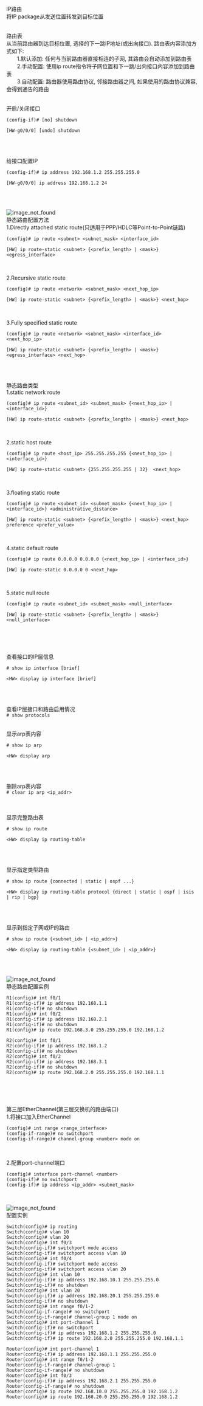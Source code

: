 IP路由<br>
将IP package从发送位置转发到目标位置
<br>
<br>

路由表<br>
从当前路由器到达目标位置, 选择的下一跳IP地址(或出向接口). 路由表内容添加方式如下:<br>
&emsp;&emsp;1.默认添加: 任何与当前路由器直接相连的子网, 其路由会自动添加到路由表<br>
&emsp;&emsp;2.手动配置: 使用ip route指令将子网位置和下一跳/出向接口内容添加到路由表<br>
&emsp;&emsp;3.自动配置: 路由器使用路由协议, 邻接路由器之间, 如果使用的路由协议兼容, 会得到通告的路由
<br>
<br>

开启/关闭接口<br>
```
(config-if)# [no] shutdown

[HW-g0/0/0] [undo] shutdown
```
<br>
<br>

给接口配置IP<br>
```
(config-if)# ip address 192.168.1.2 255.255.255.0

[HW-g0/0/0] ip address 192.168.1.2 24
```
<br>
<br>


![image_not_found](pic/static_route_01.jpg)<br>
静态路由配置方法<br>
1.Directly attached static route(只适用于PPP/HDLC等Point-to-Point链路)<br>
```
(config)# ip route <subnet> <subnet_mask> <interface_id>

[HW] ip route-static <subnet> {<prefix_length> | <mask>} <egress_interface>
```
<br>

2.Recursive static route<br>
```
(config)# ip route <network> <subnet_mask> <next_hop_ip>

[HW] ip route-static <subnet> {<prefix_length> | <mask>} <next_hop>
```
<br>

3.Fully specified static route<br>
```
(config)# ip route <network> <subnet_mask> <interface_id> <next_hop_ip>

[HW] ip route-static <subnet> {<prefix_length> | <mask>} <egress_interface> <next_hop>
```
<br>
<br>

静态路由类型<br>
1.static network route<br>
```
(config)# ip route <subnet_id> <subnet_mask> {<next_hop_ip> | <interface_id>}

[HW] ip route-static <subnet> {<prefix_length> | <mask>} <next_hop>
```
<br>

2.static host route<br>
```
(config)# ip route <host_ip> 255.255.255.255 {<next_hop_ip> | <interface_id>}

[HW] ip route-static <subnet> {255.255.255.255 | 32}  <next_hop>
```
<br>

3.floating static route<br>
```
(config)# ip route <subnet_id> <subnet_mask> {<next_hop_ip> | <interface_id>} <administrative_distance>

[HW] ip route-static <subnet> {<prefix_length> | <mask>} <next_hop> preference <prefer_value>
```
<br>

4.static default route<br>
```
(config)# ip route 0.0.0.0 0.0.0.0 {<next_hop_ip> | <interface_id>}

[HW] ip route-static 0.0.0.0 0 <next_hop>
```
<br>

5.static null route<br>
```
(config)# ip route <subnet_id> <subnet_mask> <null_interface>

[HW] ip route-static <subnet> {<prefix_length> | <mask>} <null_interface>
```
<br>
<br>
<br>

查看接口的IP层信息<br>
```
# show ip interface [brief]

<HW> display ip interface [brief]
```
<br>
<br>

查看IP层接口和路由启用情况<br>
`# show protocols`
<br>
<br>

显示arp表内容<br>
```
# show ip arp

<HW> display arp
```
<br>
<br>

删除arp表内容<br>
`# clear ip arp <ip_addr>`
<br>
<br>
<br>

显示完整路由表<br>
```
# show ip route

<HW> display ip routing-table
```
<br>
<br>

显示指定类型路由<br>
```
# show ip route {connected | static | ospf ...}

<HW> display ip routing-table protocol {direct | static | ospf | isis | rip | bgp}
```
<br>
<br>

显示到指定子网或IP的路由<br>
```
# show ip route {<subnet_id> | <ip_addr>}

<HW> display ip routing-table {<subnet_id> | <ip_addr>}
```
<br>
<br>

![image_not_found](pic/static_route.jpg)<br>
静态路由配置实例<br>
```
R1(config)# int f0/1
R1(config-if)# ip address 192.168.1.1
R1(config-if)# no shutdown
R1(config)# int f0/2
R1(config-if)# ip address 192.168.2.1
R1(config-if)# no shutdown
R1(config)# ip route 192.168.3.0 255.255.255.0 192.168.1.2

R2(config)# int f0/1
R2(config-if)# ip address 192.168.1.2
R2(config-if)# no shutdown
R2(config)# int f0/2
R2(config-if)# ip address 192.168.3.1
R2(config-if)# no shutdown
R2(config)# ip route 192.168.2.0 255.255.255.0 192.168.1.1
```
<br>
<br>
<br>

第三层EtherChannel(第三层交换机的路由端口)<br>
1.将接口加入EtherChannel<br>
```
(config)# int range <range_interface>
(config-if-range)# no switchport
(config-if-range)# channel-group <number> mode on
```
<br>

2.配置port-channel端口<br>
```
(config)# interface port-channel <number>
(config-if)# no switchport
(config-if)# ip address <ip_addr> <subnet_mask>
```
<br>

![image_not_found](pic/L3_etherchannel.jpg)<br>
配置实例
```
Switch(config)# ip routing
Switch(config)# vlan 10
Switch(config)# vlan 20
Switch(config)# int f0/3                                                  
Switch(config-if)# switchport mode access
Switch(config-if)# switchport access vlan 10
Switch(config)# int f0/4
Switch(config-if)# switchport mode access
Switch(config-if)# switchport access vlan 20
Switch(config)# int vlan 10
Switch(config-if)# ip address 192.168.10.1 255.255.255.0
Switch(config-if)# no shutdown
Switch(config)# int vlan 20
Switch(config-if)# ip address 192.168.20.1 255.255.255.0
Switch(config-if)# no shutdown
Switch(config)# int range f0/1-2
Switch(config-if-range)# no switchport
Switch(config-if-range)# channel-group 1 mode on
Switch(config)# int port-channel 1
Switch(config-if)# no switchport
Switch(config-if)# ip address 192.168.1.2 255.255.255.0
Switch(config-if)# ip route 192.168.2.0 255.255.255.0 192.168.1.1

Router(config)# int port-channel 1
Router(config-if)# ip address 192.168.1.1 255.255.255.0
Router(config)# int range f0/1-2
Router(config-if-range)# channel-group 1
Router(config-if-range)# no shutdown
Router(config)# int f0/3
Router(config-if)# ip address 192.168.2.1 255.255.255.0
Router(config-if-range)# no shutdown
Router(config)# ip route 192.168.10.0 255.255.255.0 192.168.1.2
Router(config)# ip route 192.168.20.0 255.255.255.0 192.168.1.2
```
<br>
<br>
<br>

